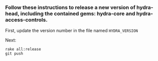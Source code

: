 ### Follow these instructions to release a new version of hydra-head, including the contained gems: hydra-core and hydra-access-controls.

First, update the version number in the file named `HYDRA_VERSION`

Next:
```
rake all:release
git push
```
